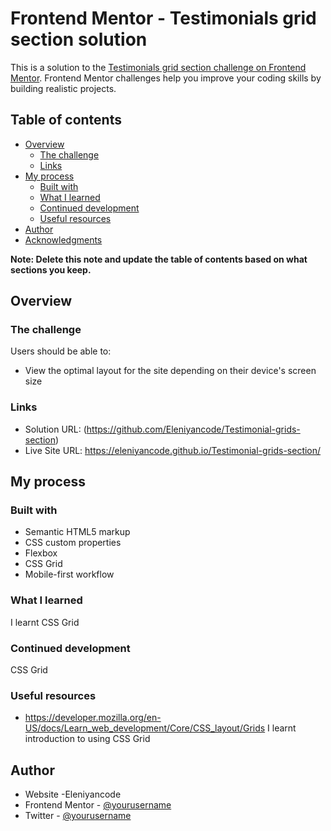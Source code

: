 # Frontend Mentor - Testimonials grid section solution

This is a solution to the [Testimonials grid section challenge on Frontend Mentor](https://www.frontendmentor.io/challenges/testimonials-grid-section-Nnw6J7Un7). Frontend Mentor challenges help you improve your coding skills by building realistic projects.

## Table of contents

- [Overview](#overview)
  - [The challenge](#the-challenge)
  - [Links](#links)
- [My process](#my-process)
  - [Built with](#built-with)
  - [What I learned](#what-i-learned)
  - [Continued development](#continued-development)
  - [Useful resources](#useful-resources)
- [Author](#author)
- [Acknowledgments](#acknowledgments)

**Note: Delete this note and update the table of contents based on what sections you keep.**

## Overview

### The challenge

Users should be able to:

- View the optimal layout for the site depending on their device's screen size

### Links

- Solution URL: (https://github.com/Eleniyancode/Testimonial-grids-section)
- Live Site URL: https://eleniyancode.github.io/Testimonial-grids-section/

## My process

### Built with

- Semantic HTML5 markup
- CSS custom properties
- Flexbox
- CSS Grid
- Mobile-first workflow

### What I learned

I learnt CSS Grid

### Continued development

CSS Grid

### Useful resources

- https://developer.mozilla.org/en-US/docs/Learn_web_development/Core/CSS_layout/Grids I learnt introduction to using CSS Grid

## Author

- Website -Eleniyancode
- Frontend Mentor - [@yourusername](https://www.frontendmentor.io/profile/eleniyancode)
- Twitter - [@yourusername](https://www.twitter.com/eleniyancode)
